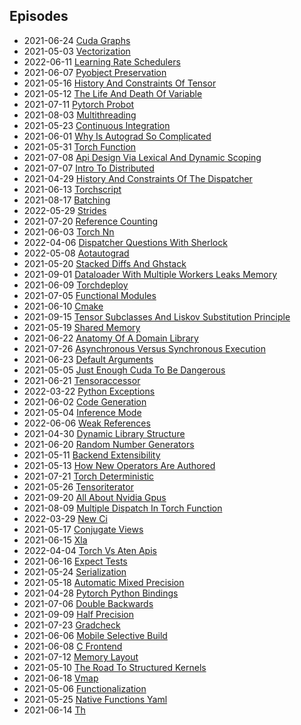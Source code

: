 
## Episodes

* 2021-06-24 [Cuda Graphs](episodes/2021-06-24-Cuda-Graphs.md)
* 2021-05-03 [Vectorization](episodes/2021-05-03-Vectorization.md)
* 2022-06-11 [Learning Rate Schedulers](episodes/2022-06-11-Learning-Rate-Schedulers.md)
* 2021-06-07 [Pyobject Preservation](episodes/2021-06-07-Pyobject-Preservation.md)
* 2021-05-16 [History And Constraints Of Tensor](episodes/2021-05-16-History-And-Constraints-Of-Tensor.md)
* 2021-05-12 [The Life And Death Of Variable](episodes/2021-05-12-The-Life-And-Death-Of-Variable.md)
* 2021-07-11 [Pytorch Probot](episodes/2021-07-11-Pytorch-Probot.md)
* 2021-08-03 [Multithreading](episodes/2021-08-03-Multithreading.md)
* 2021-05-23 [Continuous Integration](episodes/2021-05-23-Continuous-Integration.md)
* 2021-06-01 [Why Is Autograd So Complicated](episodes/2021-06-01-Why-Is-Autograd-So-Complicated.md)
* 2021-05-31 [Torch Function](episodes/2021-05-31-Torch-Function.md)
* 2021-07-08 [Api Design Via Lexical And Dynamic Scoping](episodes/2021-07-08-Api-Design-Via-Lexical-And-Dynamic-Scoping.md)
* 2021-07-07 [Intro To Distributed](episodes/2021-07-07-Intro-To-Distributed.md)
* 2021-04-29 [History And Constraints Of The Dispatcher](episodes/2021-04-29-History-And-Constraints-Of-The-Dispatcher.md)
* 2021-06-13 [Torchscript](episodes/2021-06-13-Torchscript.md)
* 2021-08-17 [Batching](episodes/2021-08-17-Batching.md)
* 2022-05-29 [Strides](episodes/2022-05-29-Strides.md)
* 2021-07-20 [Reference Counting](episodes/2021-07-20-Reference-Counting.md)
* 2021-06-03 [Torch Nn](episodes/2021-06-03-Torch-Nn.md)
* 2022-04-06 [Dispatcher Questions With Sherlock](episodes/2022-04-06-Dispatcher-Questions-With-Sherlock.md)
* 2022-05-08 [Aotautograd](episodes/2022-05-08-Aotautograd.md)
* 2021-05-20 [Stacked Diffs And Ghstack](episodes/2021-05-20-Stacked-Diffs-And-Ghstack.md)
* 2021-09-01 [Dataloader With Multiple Workers Leaks Memory](episodes/2021-09-01-Dataloader-With-Multiple-Workers-Leaks-Memory.md)
* 2021-06-09 [Torchdeploy](episodes/2021-06-09-Torchdeploy.md)
* 2021-07-05 [Functional Modules](episodes/2021-07-05-Functional-Modules.md)
* 2021-06-10 [Cmake](episodes/2021-06-10-Cmake.md)
* 2021-09-15 [Tensor Subclasses And Liskov Substitution Principle](episodes/2021-09-15-Tensor-Subclasses-And-Liskov-Substitution-Principle.md)
* 2021-05-19 [Shared Memory](episodes/2021-05-19-Shared-Memory.md)
* 2021-06-22 [Anatomy Of A Domain Library](episodes/2021-06-22-Anatomy-Of-A-Domain-Library.md)
* 2021-07-26 [Asynchronous Versus Synchronous Execution](episodes/2021-07-26-Asynchronous-Versus-Synchronous-Execution.md)
* 2021-06-23 [Default Arguments](episodes/2021-06-23-Default-Arguments.md)
* 2021-05-05 [Just Enough Cuda To Be Dangerous](episodes/2021-05-05-Just-Enough-Cuda-To-Be-Dangerous.md)
* 2021-06-21 [Tensoraccessor](episodes/2021-06-21-Tensoraccessor.md)
* 2022-03-22 [Python Exceptions](episodes/2022-03-22-Python-Exceptions.md)
* 2021-06-02 [Code Generation](episodes/2021-06-02-Code-Generation.md)
* 2021-05-04 [Inference Mode](episodes/2021-05-04-Inference-Mode.md)
* 2022-06-06 [Weak References](episodes/2022-06-06-Weak-References.md)
* 2021-04-30 [Dynamic Library Structure](episodes/2021-04-30-Dynamic-Library-Structure.md)
* 2021-06-20 [Random Number Generators](episodes/2021-06-20-Random-Number-Generators.md)
* 2021-05-11 [Backend Extensibility](episodes/2021-05-11-Backend-Extensibility.md)
* 2021-05-13 [How New Operators Are Authored](episodes/2021-05-13-How-New-Operators-Are-Authored.md)
* 2021-07-21 [Torch Deterministic](episodes/2021-07-21-Torch-Deterministic.md)
* 2021-05-26 [Tensoriterator](episodes/2021-05-26-Tensoriterator.md)
* 2021-09-20 [All About Nvidia Gpus](episodes/2021-09-20-All-About-Nvidia-Gpus.md)
* 2021-08-09 [Multiple Dispatch In Torch Function](episodes/2021-08-09-Multiple-Dispatch-In-Torch-Function.md)
* 2022-03-29 [New Ci](episodes/2022-03-29-New-Ci.md)
* 2021-05-17 [Conjugate Views](episodes/2021-05-17-Conjugate-Views.md)
* 2021-06-15 [Xla](episodes/2021-06-15-Xla.md)
* 2022-04-04 [Torch Vs Aten Apis](episodes/2022-04-04-Torch-Vs-Aten-Apis.md)
* 2021-06-16 [Expect Tests](episodes/2021-06-16-Expect-Tests.md)
* 2021-05-24 [Serialization](episodes/2021-05-24-Serialization.md)
* 2021-05-18 [Automatic Mixed Precision](episodes/2021-05-18-Automatic-Mixed-Precision.md)
* 2021-04-28 [Pytorch Python Bindings](episodes/2021-04-28-Pytorch-Python-Bindings.md)
* 2021-07-06 [Double Backwards](episodes/2021-07-06-Double-Backwards.md)
* 2021-09-09 [Half Precision](episodes/2021-09-09-Half-Precision.md)
* 2021-07-23 [Gradcheck](episodes/2021-07-23-Gradcheck.md)
* 2021-06-06 [Mobile Selective Build](episodes/2021-06-06-Mobile-Selective-Build.md)
* 2021-06-08 [C Frontend](episodes/2021-06-08-C-Frontend.md)
* 2021-07-12 [Memory Layout](episodes/2021-07-12-Memory-Layout.md)
* 2021-05-10 [The Road To Structured Kernels](episodes/2021-05-10-The-Road-To-Structured-Kernels.md)
* 2021-06-18 [Vmap](episodes/2021-06-18-Vmap.md)
* 2021-05-06 [Functionalization](episodes/2021-05-06-Functionalization.md)
* 2021-05-25 [Native Functions Yaml](episodes/2021-05-25-Native-Functions-Yaml.md)
* 2021-06-14 [Th](episodes/2021-06-14-Th.md)
